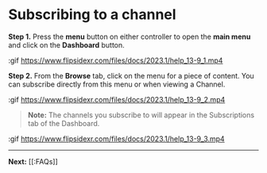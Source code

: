 # Subscribing to a channel

**Step 1.** Press the **menu** button on either controller to open the **main menu** and click on the **Dashboard** button.

:gif https://www.flipsidexr.com/files/docs/2023.1/help_13-9_1.mp4

**Step 2.** From the **Browse** tab, click on the menu for a piece of content. You can subscribe directly from this menu or when viewing a Channel.

:gif https://www.flipsidexr.com/files/docs/2023.1/help_13-9_2.mp4

> **Note:** The channels you subscribe to will appear in the Subscriptions tab of the Dashboard.

:gif https://www.flipsidexr.com/files/docs/2023.1/help_13-9_3.mp4

---

**Next:** [[:FAQs]]
